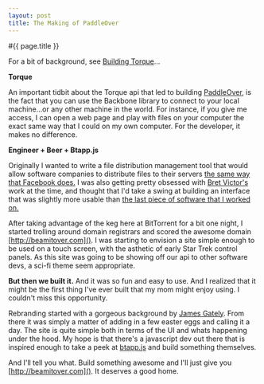 ```yaml
---
layout: post
title: The Making of PaddleOver
---
```


#{{ page.title }}

For a bit of background, see [Building Torque](../../../2012/06/29/building-torque.html)...

__Torque__

An important tidbit about the Torque api that led to building [PaddleOver](http://paddleover.com), is the fact that you can use the Backbone library to connect to your local machine...or any other machine in the world. For instance, if you give me access, I can open a web page and play with files on your computer the exact same way that I could on my own computer. For the developer, it makes no difference.

__Engineer + Beer + Btapp.js__

Originally I wanted to write a file distribution management tool that would allow software companies to distribute files to their servers [the same way that Facebook does.](http://torrentfreak.com/facebook-uses-bittorrent-and-they-love-it-100625/) I was also getting pretty obsessed with [Bret Victor's]() work at the time, and thought that I'd take a swing at building an interface that was slightly more usable than [the last piece of software that I worked on.](http://filesharefreak.com/tutorials/utorrent-18x-advanced-settings-explained)

After taking advantage of the keg here at BitTorrent for a bit one night, I started trolling around domain registrars and scored the awesome domain [http://beamitover.com](). I was starting to envision a site simple enough to be used on a touch screen, with the asthetic of early Star Trek control panels. As this site was going to be showing off our api to other software devs, a sci-fi theme seem appropriate.

__But then we built it.__ And it was so fun and easy to use. And I realized that it might be the first thing I've ever built that my mom might enjoy using. I couldn't miss this opportunity.

Rebranding started with a gorgeous background by [James Gately](http://www.istockphoto.com/user_view.php?id=2715153). From there it was simply a matter of adding in a few easter eggs and calling it a day. The site is quite simple both in terms of the UI and whats happening under the hood. My hope is that there's a javascript dev out there that is inspired enough to take a peek at [btapp.js](http://github.com/bittorrenttorque/btapp) and build something themselves.

And I'll tell you what. Build something awesome and I'll just give you [http://beamitover.com](). It deserves a good home.